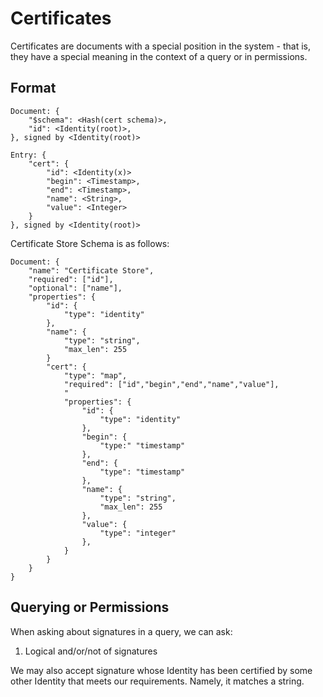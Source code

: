# Certificates #

Certificates are documents with a special position in the system - that is, they 
have a special meaning in the context of a query or in permissions.

## Format ##

```
Document: {
	"$schema": <Hash(cert schema)>,
	"id": <Identity(root)>,
}, signed by <Identity(root)>

Entry: {
	"cert": {
		"id": <Identity(x)>
		"begin": <Timestamp>,
		"end": <Timestamp>,
		"name": <String>,
		"value": <Integer>
	}
}, signed by <Identity(root)>

```

Certificate Store Schema is as follows:
```
Document: {
	"name": "Certificate Store",
	"required": ["id"],
	"optional": ["name"],
	"properties": {
		"id": {
			"type": "identity"
		},
		"name": {
			"type": "string",
			"max_len": 255
		}
		"cert": {
			"type": "map",
			"required": ["id","begin","end","name","value"],
			"
			"properties": {
				"id": {
					"type": "identity"
				},
				"begin": {
					"type:" "timestamp"
				},
				"end": {
					"type": "timestamp"
				},
				"name": {
					"type": "string",
					"max_len": 255
				},
				"value": {
					"type": "integer"
				},
			}
		}
	}
}
```

## Querying or Permissions ##

When asking about signatures in a query, we can ask:

1. Logical and/or/not of signatures

We may also accept signature whose Identity has been certified by some other 
Identity that meets our requirements. Namely, it matches a string. 
